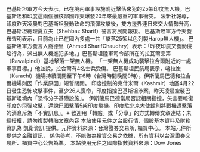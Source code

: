 巴基斯坦軍方今天表示，已在境內軍事設施附近擊落來犯的25架印度無人機。巴基斯坦和印度這兩個擁核鄰國昨天爆發20年來最嚴重的軍事衝突。
法新社報導，印度昨天凌晨對巴基斯坦發動致命的飛彈攻擊後，雙方邊界連日來交火情勢升高，巴基斯坦總理夏立夫（Shehbaz Sharif）誓言將展開報復。
巴基斯坦軍方今天發布聲明表示，目前為止已在國內多處一共「擊落25架以色列製Harop無人機」。
巴基斯坦軍方發言人喬德里（Ahmed SharifChaudhry）表示：「昨夜印度又發動侵略行為，派出無人機進犯多地。」巴基斯坦陸軍司令部所在的拉瓦爾品第（Rawalpindi）基地擊落一架無人機。
「一架無人機成功襲擊拉合爾附近的一處軍事目標。」他並說，拉合爾有4名士兵受傷。
巴基斯坦民航局表示，喀拉蚩（Karachi）機場持續關閉至下午6時（台灣時間晚間9時）。伊斯蘭馬巴德和拉合爾機場則因「作業原因」短暫關閉。
印度控制的克什米爾（Kashmir）地區4月22日發生恐怖攻擊事件，至少26人喪命，印度指控巴基斯坦涉案，昨天凌晨空襲巴基斯坦境內「恐怖分子基礎設施」。
伊斯蘭馬巴德當局否認相關指控，矢言要報復印度的飛彈攻擊，還說巴國擊落5架印度飛機。印度駐北京大使館則將戰機遭擊落的消息斥為「不實訊息」。※ 歡迎用「轉貼」或「分享」的方式轉傳文章連結；未經授權，請勿複製轉貼文章內容
      本站使用元件之台股行情、個股基本資料及財務資訊為 凱衛資訊 提供。元件資料來源：台灣證券交易所, 櫃買中心。
      本站元件所提供之金融資訊， 係供參考，不能做為投資交易之依據，所有資料以台灣證券交易所、櫃買中心公告為準。
      本站使用元件之國際指數資料來源：Dow Jones
